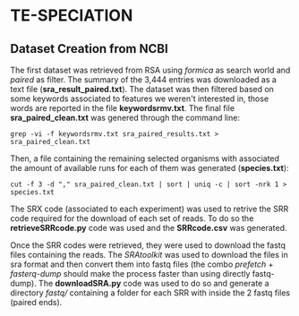 # TE-SPECIATION

## Dataset Creation from NCBI 

The first dataset was retrieved from RSA using _formica_ as search world and _paired_ as filter. The summary of the 3,444 entries was downloaded as a text file (**sra_result_paired.txt**).
The dataset was then filtered based on some keywords associated to features we weren't interested in, those words are reported in the file **keywordsrmv.txt**.
The final file **sra_paired_clean.txt** was genered through the command line:
```shell
grep -vi -f keywordsrmv.txt sra_paired_results.txt > sra_paired_clean.txt
```
Then, a file containing the remaining selected organisms with associated the amount of available runs for each of them was generated (**species.txt**):
```shell
cut -f 3 -d "," sra_paired_clean.txt | sort | uniq -c | sort -nrk 1 > species.txt
```

The SRX code (associated to each experiment) was used to retrive the SRR code required for the download of each set of reads. To do so
 the **retrieveSRRcode.py** code was used and the **SRRcode.csv** was generated. 

Once the SRR codes were retrieved, they were used to download the fastq files containing the reads.
The _SRAtoolkit_ was used to download the files in sra format and then convert them into fastq files (the combo _prefetch_ + _fasterq-dump_ should
make the process faster than using directly fastq-dump).
The **downloadSRA.py** code was used to do so and generate a directory _fastq/_ containing a folder for each SRR with inside the 2
fastq files (paired ends).
